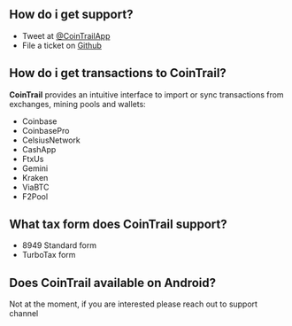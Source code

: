 ## How do i get support?

- Tweet at [@CoinTrailApp](http://twitter.com/CoinTrailApp)
- File a ticket on [Github](https://github.com/CoinTrailApp/TaxCalculator)

## How do i get transactions to CoinTrail?

**CoinTrail** provides an intuitive interface to import or sync transactions from exchanges, mining pools and wallets:

- Coinbase
- CoinbasePro
- CelsiusNetwork
- CashApp
- FtxUs
- Gemini
- Kraken
- ViaBTC
- F2Pool

## What tax form does CoinTrail support?

- 8949 Standard form
- TurboTax form

## Does CoinTrail available on Android?

Not at the moment, if you are interested please reach out to support channel

